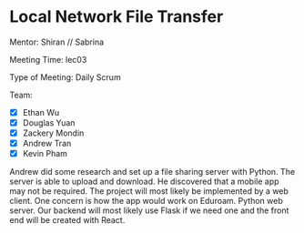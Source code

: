 # Local Network File Transfer

Mentor: Shiran // Sabrina

Meeting Time: lec03

Type of Meeting: Daily Scrum

Team: 
- [x] Ethan Wu
- [x] Douglas Yuan 
- [x] Zackery Mondin
- [x] Andrew Tran 
- [x] Kevin Pham

Andrew did some research and set up a file sharing server with Python. The server is able to upload and download. He discovered that a mobile app may not be required. The project will most likely be implemented by a web client. One concern is how the app would work on Eduroam. Python web server. Our backend will most likely use Flask if we need one and the front end will be created with React.

